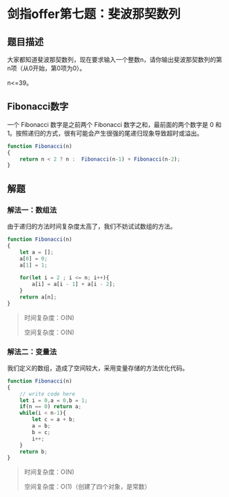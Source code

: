 # 剑指offer第七题：斐波那契数列



## 题目描述

大家都知道斐波那契数列，现在要求输入一个整数n，请你输出斐波那契数列的第n项（从0开始，第0项为0）。

n<=39。



## Fibonacci数字

一个 Fibonacci 数字是之前两个 Fibonacci 数字之和，最前面的两个数字是 0 和 1。按照递归的方式，很有可能会产生很强的尾递归现象导致超时或溢出。

```javascript
function Fibonacci(n)
{
	return n < 2 ? n :  Fibonacci(n-1) + Fibonacci(n-2);
}
```



## 解题

### 解法一：数组法

由于递归的方法时间复杂度太高了，我们不妨试试数组的方法。

```javascript
function Fibonacci(n)
{
    let a = [];
    a[0] = 0;
    a[1] = 1;
    
    for(let i = 2 ; i <= n; i++){
        a[i] = a[i - 1] + a[i - 2];
    }
    return a[n];
}
```

> 时间复杂度：O(N)
>
> 空间复杂度：O(N)



### 解法二：变量法

我们定义的数组，造成了空间较大，采用变量存储的方法优化代码。

```javascript
function Fibonacci(n)
{
    // write code here
    let i = 0,a = 0,b = 1;
    if(n == 0) return a;
    while(i < n-1){
        let c = a + b;
        a = b;
        b = c;
        i++;
    }
    return b;
}
```

> 时间复杂度：O(N)
>
> 空间复杂度：O(1)（创建了四个对象，是常数）

